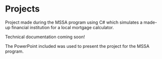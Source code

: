 # Projects
Project made during the MSSA program using C# which simulates a made-up financial institution for a local mortgage calculator.

Technical documentation coming soon!

The PowerPoint included was used to present the project for the MSSA program.
